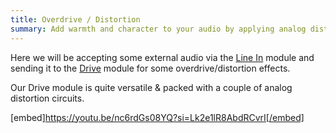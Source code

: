 ```yaml
---
title: Overdrive / Distortion
summary: Add warmth and character to your audio by applying analog distortion effects.
---
```


Here we will be accepting some external audio via the [Line In](/modules/line_in) module and sending it to the [Drive](/modules/drive) module for some overdrive/distortion effects.

Our Drive module is quite versatile & packed with a couple of analog distortion circuits.

[embed]https://youtu.be/nc6rdGs08YQ?si=Lk2e1lR8AbdRCvrI[/embed]